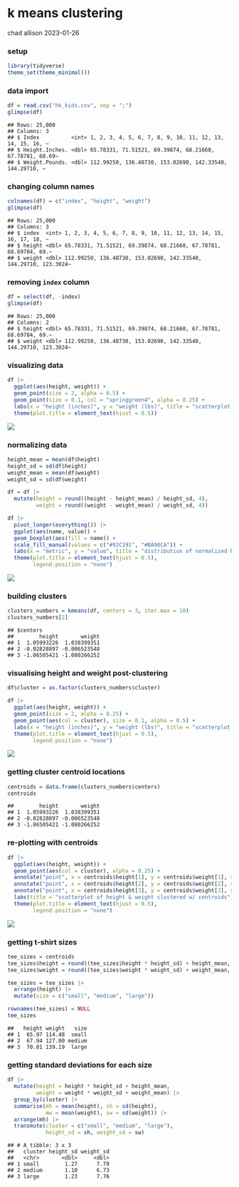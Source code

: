 k means clustering
================
chad allison
2023-01-26

### setup

``` r
library(tidyverse)
theme_set(theme_minimal())
```

### data import

``` r
df = read.csv("hk_kids.csv", sep = ";")
glimpse(df)
```

    ## Rows: 25,000
    ## Columns: 3
    ## $ Index          <int> 1, 2, 3, 4, 5, 6, 7, 8, 9, 10, 11, 12, 13, 14, 15, 16, ~
    ## $ Height.Inches. <dbl> 65.78331, 71.51521, 69.39874, 68.21660, 67.78781, 68.69~
    ## $ Weight.Pounds. <dbl> 112.99250, 136.48730, 153.02690, 142.33540, 144.29710, ~

### changing column names

``` r
colnames(df) = c("index", "height", "weight")
glimpse(df)
```

    ## Rows: 25,000
    ## Columns: 3
    ## $ index  <int> 1, 2, 3, 4, 5, 6, 7, 8, 9, 10, 11, 12, 13, 14, 15, 16, 17, 18, ~
    ## $ height <dbl> 65.78331, 71.51521, 69.39874, 68.21660, 67.78781, 68.69784, 69.~
    ## $ weight <dbl> 112.99250, 136.48730, 153.02690, 142.33540, 144.29710, 123.3024~

### removing `index` column

``` r
df = select(df, -index)
glimpse(df)
```

    ## Rows: 25,000
    ## Columns: 2
    ## $ height <dbl> 65.78331, 71.51521, 69.39874, 68.21660, 67.78781, 68.69784, 69.~
    ## $ weight <dbl> 112.99250, 136.48730, 153.02690, 142.33540, 144.29710, 123.3024~

### visualizing data

``` r
df |>
  ggplot(aes(height, weight)) +
  geom_point(size = 2, alpha = 0.5) +
  geom_point(size = 0.1, col = "springgreen4", alpha = 0.25) +
  labs(x = "height (inches)", y = "weight (lbs)", title = "scatterplot of height and weight") +
  theme(plot.title = element_text(hjust = 0.5))
```

![](kmc_files/figure-gfm/unnamed-chunk-5-1.png)<!-- -->

### normalizing data

``` r
height_mean = mean(df$height)
height_sd = sd(df$height)
weight_mean = mean(df$weight)
weight_sd = sd(df$weight)

df = df |>
  mutate(height = round((height - height_mean) / height_sd, 4),
         weight = round((weight - weight_mean) / weight_sd, 4))

df |>
  pivot_longer(everything()) |>
  ggplot(aes(name, value)) +
  geom_boxplot(aes(fill = name)) +
  scale_fill_manual(values = c("#92C191", "#BA98CA")) +
  labs(x = "metric", y = "value", title = "distribution of normalized height & weight") +
  theme(plot.title = element_text(hjust = 0.5),
        legend.position = "none")
```

![](kmc_files/figure-gfm/unnamed-chunk-6-1.png)<!-- -->

### building clusters

``` r
clusters_numbers = kmeans(df, centers = 3, iter.max = 10)
clusters_numbers[2]
```

    ## $centers
    ##        height       weight
    ## 1  1.05993226  1.038399351
    ## 2 -0.02828897 -0.006523548
    ## 3 -1.06505421 -1.080266252

### visualising height and weight post-clustering

``` r
df$cluster = as.factor(clusters_numbers$cluster)

df |>
  ggplot(aes(height, weight)) +
  geom_point(size = 2, alpha = 0.25) +
  geom_point(aes(col = cluster), size = 0.1, alpha = 0.5) +
  labs(x = "height (inches)", y = "weight (lbs)", title = "scatterplot of clustered height and weight") +
  theme(plot.title = element_text(hjust = 0.5),
        legend.position = "none")
```

![](kmc_files/figure-gfm/unnamed-chunk-8-1.png)<!-- -->

### getting cluster centroid locations

``` r
centroids = data.frame(clusters_numbers$centers)
centroids
```

    ##        height       weight
    ## 1  1.05993226  1.038399351
    ## 2 -0.02828897 -0.006523548
    ## 3 -1.06505421 -1.080266252

### re-plotting with centroids

``` r
df |>
  ggplot(aes(height, weight)) +
  geom_point(aes(col = cluster), alpha = 0.25) +
  annotate("point", x = centroids$height[1], y = centroids$weight[1], shape = "square", size = 2) +
  annotate("point", x = centroids$height[2], y = centroids$weight[2], shape = "square", size = 2) +
  annotate("point", x = centroids$height[3], y = centroids$weight[3], shape = "square", size = 2) +
  labs(title = "scatterplot of height & weight clustered w/ centroids") +
  theme(plot.title = element_text(hjust = 0.5),
        legend.position = "none")
```

![](kmc_files/figure-gfm/unnamed-chunk-10-1.png)<!-- -->

### getting t-shirt sizes

``` r
tee_sizes = centroids
tee_sizes$height = round((tee_sizes$height * height_sd) + height_mean, 2)
tee_sizes$weight = round((tee_sizes$weight * weight_sd) + weight_mean, 2)

tee_sizes = tee_sizes |>
  arrange(height) |>
  mutate(size = c("small", "medium", "large"))

rownames(tee_sizes) = NULL
tee_sizes
```

    ##   height weight   size
    ## 1  65.97 114.48  small
    ## 2  67.94 127.00 medium
    ## 3  70.01 139.19  large

### getting standard deviations for each size

``` r
df |>
  mutate(height = height * height_sd + height_mean,
         weight = weight * weight_sd + weight_mean) |>
  group_by(cluster) |>
  summarise(mh = mean(height), sh = sd(height),
            mw = mean(weight), sw = sd(weight)) |>
  arrange(mh) |>
  transmute(cluster = c("small", "medium", "large"),
            height_sd = sh, weight_sd = sw)
```

    ## # A tibble: 3 x 3
    ##   cluster height_sd weight_sd
    ##   <chr>       <dbl>     <dbl>
    ## 1 small        1.27      7.79
    ## 2 medium       1.10      6.73
    ## 3 large        1.23      7.76
